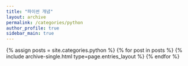 ```yaml
---
title: "파이썬 개념"
layout: archive
permalink: /categories/python
author_profile: true
sidebar_main: true
---
```

  
{% assign posts = site.categories.python %}
{% for post in posts %} {% include archive-single.html type=page.entries_layout %} {% endfor %}
